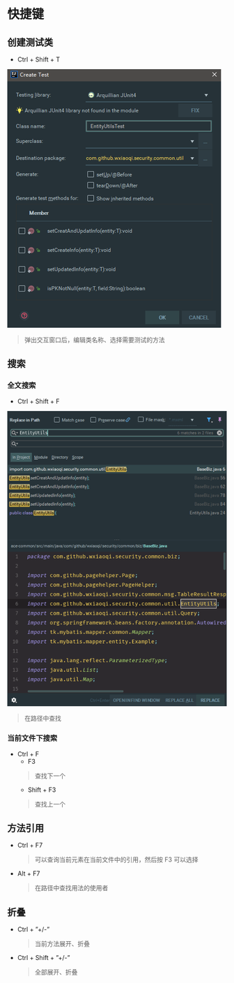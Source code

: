 # 快捷键

## 创建测试类

- Ctrl + Shift + T

![创建测试类](images/Ikjj_001.png)

>弹出交互窗口后，编辑类名称、选择需要测试的方法

## 搜索

### 全文搜索

- Ctrl + Shift + F

![路径中查找](images/Ikjj_002.png)

>在路径中查找

### 当前文件下搜索

- Ctrl + F
  - F3
  >查找下一个
  - Shift + F3
  >查找上一个

## 方法引用

- Ctrl + F7
  >可以查询当前元素在当前文件中的引用，然后按 F3 可以选择

- Alt + F7
  >在路径中查找用法的使用者

## 折叠

- Ctrl + ”+/-”
  >当前方法展开、折叠
  
- Ctrl + Shift + ”+/-”
  >全部展开、折叠
